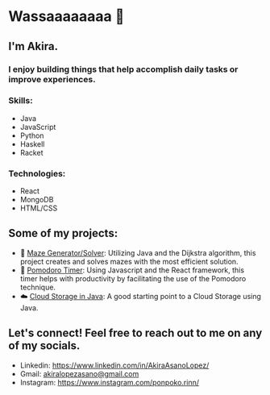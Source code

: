 # Wassaaaaaaaa 🌊

## I'm Akira. 

### I enjoy building things that help accomplish daily tasks or improve experiences.

### Skills:
- Java
- JavaScript
- Python
- Haskell
- Racket

### Technologies:
- React
- MongoDB
- HTML/CSS

## Some of my projects:
  - 🧱 [Maze Generator/Solver](https://github.com/Vnnxy/Maze-Creator-Solver): Utilizing Java and the Dijkstra algorithm, this project creates and solves mazes with the most efficient solution.
  - 🍅 [Pomodoro Timer](https://github.com/Vnnxy/Pomodoro): Using Javascript and the React framework, this timer helps with productivity by facilitating the use of the Pomodoro technique.
  - ☁️  [Cloud Storage in Java](https://github.com/Vnnxy/MyP_2024-1/tree/main/proyecto2): A good starting point to a Cloud Storage using Java.

## Let's connect! Feel free to reach out to me on any of my socials.
- Linkedin: https://www.linkedin.com/in/AkiraAsanoLopez/
- Gmail: akiralopezasano@gmail.com
- Instagram: https://www.instagram.com/ponpoko.rinn/
